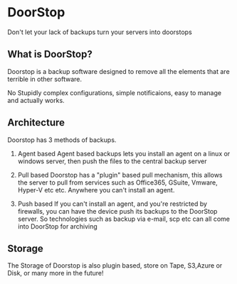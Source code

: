 # DoorStop
Don't let your lack of backups turn your servers into doorstops


## What is DoorStop?

Doorstop is a backup software designed to remove all the elements that are terrible in other software.

No Stupidly complex configurations, simple notificaions, easy to manage and actually works.

## Architecture

Doorstop has 3 methods of backups.

1. Agent based
Agent based backups lets you install an agent on a linux or windows server, then push the files to the central backup server

2. Pull based
Doorstop has a "plugin" based pull mechanism, this allows the server to pull from services such as Office365, GSuite, Vmware, Hyper-V etc etc. Anywhere you can't install an agent.

3. Push based
If you can't install an agent, and you're restricted by firewalls, you can have the device push its backups to the DoorStop server. So technologies such as backup via e-mail, scp etc can all come into DoorStop for archiving

## Storage

The Storage of Doorstop is also plugin based, store on Tape, S3,Azure or Disk, or many more in the future!

